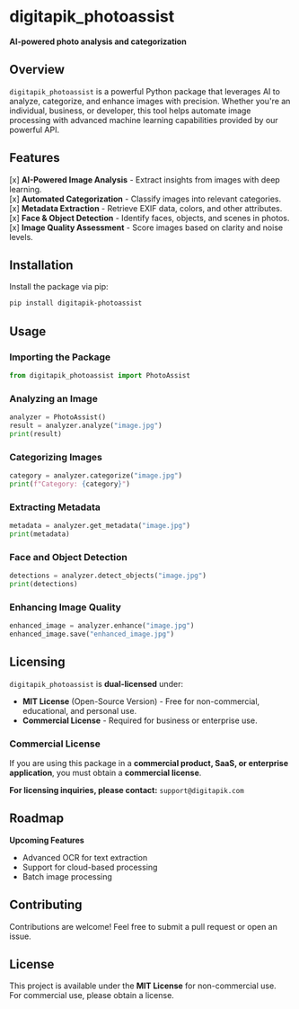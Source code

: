 # digitapik_photoassist  
**AI-powered photo analysis and categorization**  

## Overview  
`digitapik_photoassist` is a powerful Python package that leverages AI to analyze, categorize, and enhance images with precision. Whether you're an individual, business, or developer, this tool helps automate image processing with advanced machine learning capabilities provided by our powerful API.  

## Features  
[x] **AI-Powered Image Analysis** - Extract insights from images with deep learning.  
[x] **Automated Categorization** - Classify images into relevant categories.  
[x] **Metadata Extraction** - Retrieve EXIF data, colors, and other attributes.  
[x] **Face & Object Detection** - Identify faces, objects, and scenes in photos.  
[x] **Image Quality Assessment** - Score images based on clarity and noise levels.  

## Installation  
Install the package via pip:  
```bash
pip install digitapik-photoassist
```

## Usage  

### Importing the Package  
```python
from digitapik_photoassist import PhotoAssist
```

### Analyzing an Image  
```python
analyzer = PhotoAssist()
result = analyzer.analyze("image.jpg")
print(result)
```

### Categorizing Images  
```python
category = analyzer.categorize("image.jpg")
print(f"Category: {category}")
```

### Extracting Metadata  
```python
metadata = analyzer.get_metadata("image.jpg")
print(metadata)
```

### Face and Object Detection  
```python
detections = analyzer.detect_objects("image.jpg")
print(detections)
```

### Enhancing Image Quality  
```python
enhanced_image = analyzer.enhance("image.jpg")
enhanced_image.save("enhanced_image.jpg")
```

## Licensing  

`digitapik_photoassist` is **dual-licensed** under:  

- **MIT License** (Open-Source Version) - Free for non-commercial, educational, and personal use.  
- **Commercial License** - Required for business or enterprise use.  

### Commercial License  
If you are using this package in a **commercial product, SaaS, or enterprise application**, you must obtain a **commercial license**.  

**For licensing inquiries, please contact:** `support@digitapik.com`  

## Roadmap  
**Upcoming Features**  
- Advanced OCR for text extraction  
- Support for cloud-based processing  
- Batch image processing  

## Contributing  
Contributions are welcome! Feel free to submit a pull request or open an issue.  

## License  
This project is available under the **MIT License** for non-commercial use.  
For commercial use, please obtain a license. 